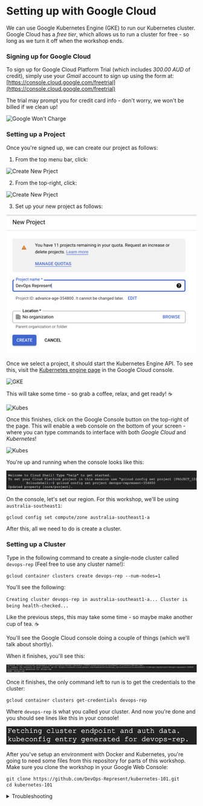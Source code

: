 # Setting up with Google Cloud

We can use Google Kubernetes Engine (GKE) to run our Kubernetes cluster. Google Cloud has a *free tier*, which allows us to run a cluster for free - so long as we turn it off when the workshop ends.

### Signing up for Google Cloud

To sign up for Google Cloud Platform Trial (which includes *300.00 AUD* of credit), simply use your *Gmail* account to sign up using the form at: [https://console.cloud.google.com/freetrial](https://console.cloud.google.com/freetrial)

The trial may prompt you for credit card info - don't worry, we won't be billed if we clean up!

![Google Won't Charge](images/11-google-no-charge.png)

### Setting up a Project

Once you're signed up, we can create our project as follows:

1. From the top menu bar, click:

![Create New Prject](images/11-new-project.png)


2. From the top-right, click:

![Create New Prject](images/11-new-project-1.png)


3. Set up your new project as follows:

![Kubes](images/11-project-page.png)

Once we select a project, it should start the Kubernetes Engine API. To see this, visit the [Kubernetes engine page](https://console.cloud.google.com/projectselector/kubernetes) in the Google Cloud console.

![GKE](images/11-GKE.png)

This will take some time - so grab a coffee, relax, and get ready! ☕️

![Kubes](images/11-kube-api.png)

Once this finishes, click on the Google Console button on the top-right of the page. This will enable a web console on the bottom of your screen - where you can type commands to interface with both *Google Cloud* and *Kubernetes*!

![Kubes](images/11-web-console.png)

You're up and running when the console looks like this:

![Kubes](images/11-google-console.png)


On the console, let's set our region. For this workshop, we'll be using `australia-southeast1`:

```
gcloud config set compute/zone australia-southeast1-a
```

After this, all we need to do is create a cluster. 

### Setting up a Cluster


Type in the following command to create a single-node cluster called `devops-rep` (Feel free to use any cluster name!):

```
gcloud container clusters create devops-rep --num-nodes=1
```
You'll see the following:

`Creating cluster devops-rep in australia-southeast1-a... Cluster is being health-checked...`

Like the previous steps, this may take some time - so maybe make another cup of tea. ☕️

You'll see the Google Cloud console doing a couple of things (which we'll talk about shortly). 

When it finishes, you'll see this:

![Cluster created](images/11-cluster-created.png)



Once it finishes, the only command left to run is to get the credentials to the cluster:

```
gcloud container clusters get-credentials devops-rep
```

Where `devops-rep` is what you called your cluster. And now you're done and you should see lines like this in your console!

![Credentials](images/11-final-output.png)


After you've setup an environment with Docker and Kubernetes, you're going to need some files from this repository for parts of this workshop. Make sure you clone the workshop in your Google Web Console:

```
git clone https://github.com/DevOps-Represent/kubernetes-101.git
cd kubernetes-101
```

<details><summary>Troubleshooting</summary><p>


If you get the following error when creating your cluster:

`ERROR: (gcloud.container.clusters.create) ResponseError: code=500, message=Internal error encountered.`

Try the following:
- Make sure you're in the correct Project



</p></details>
